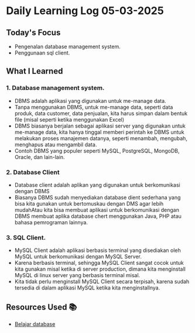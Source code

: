 # Daily Learning Log 05-03-2025

## Today's Focus

- Pengenalan database management system.
- Penggunaan sql client.

## What I Learned

### 1. Database management system.

- DBMS adalah aplikasi yang digunakan untuk me-manage data.
- Tanpa menggunakan DBMS, untuk me-manage data, seperti data produk, data customer, data penjualan, kita harus simpan dalam bentuk file (misal seperti ketika  menggunakan Excel)
- DBMS biasanya berjalan sebagai aplikasi server yang digunakan untuk me-manage data, kita hanya tinggal memberi perintah ke DBMS untuk melakukan proses     manajemen datanya, seperti menambah, mengubah, menghapus atau mengambil data.
- Contoh DBMS yang populer seperti MySQL, PostgreSQL, MongoDB, Oracle, dan lain-lain.

### 2. Database Client
- Database client adalah aplikan yang digunakan untuk berkomunikasi dengan DBMS
- Biasanya DBMS sudah menyediakan database dient sederhana yang bisa kita gunakan untuk bertomuskau dengan DMS agar lebih mudahAtau kita bisa membuat aplikasi untuk berkomunikasi dengan DBMS membuat aplika database chert menggunakan Java, PHP atau bahasa pemrograman lainnya.

### 3. SQL Client.
- MySQL Client adalah aplikasi berbasis terminal yang disediakan oleh MySQL untuk berkomunikasi dengan MySQL Server.
- Karena berbasis terminal, sehingga MySQL Client sangat cocok untuk kita gunakan misal ketika di server production, dimana kita menginstall MySQL di linux server yang berbasis terminal misal.
- Kita tidak perlu menginstall MySQL Client secara terpisah, karena sudah tersedia di dalam aplikasi MySQL ketika kita menginstallnya.
## Resources Used 📚

- [Belajar database](https://youtu.be/xYBclb-sYQ4?si=jVKlx96naapzUJWd)
